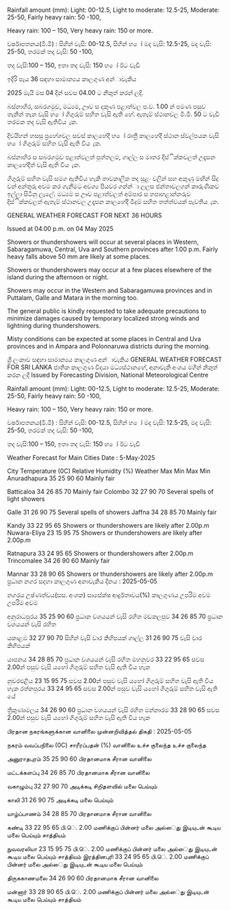 Rainfall amount (mm): Light: 00-12.5, Light to moderate: 12.5-25, Moderate: 25-50, Fairly heavy rain: 50 -100,

Heavy rain: 100 – 150, Very heavy rain: 150 or more.

වර්ෂාපතනය(මි.මී) : සිහින් වැසි: 00-12.5, සිහින් හ ෝ මද වැසි: 12.5-25, මද වැසි: 25-50, තරමක් තද වැසි: 50 -100,

තද වැසි:100 – 150, ඉතා තද වැසි: 150 හ ෝ ඊට වැඩි

ඉදිරි පැය 36 සඳහා සාමාන්‍යය කාලගුණ අන්‍ාවැකිය

2025 මැයි මස 04 දින්‍ සවස 04.00 ට නිකුත් කරන්‍ ලදි.

බස්නාහිර, සබරගමුව, මධ්‍යම, ඌව ස දකුණ පළාත්වල ප.ව. 1.00 න් පමණ පසුව තැනින් තැන වැසි හ ෝ ගිගුරුම් සහිත වැසි ඇති හේ. ඇතැම් ස්ථානවල මි.මී. 50 ට වැඩි තරමක තද වැසි ඇතිවිය ැක.

දිවයිහන් හසසු ප්‍රහේශවල සවස් කාලහේදී හ ෝ රාත්‍රී කාලහේදී ස්ථාන ස්වල්පයක වැසි හ ෝ ගිගුරුම් සහිත වැසි ඇති විය ැක.

බස්නාහිර ස සබරගමුව පළාත්වලත් පුත්තලම, ගාල්ල ස මාතර දිස්ික්කවලත් උදෑසන කාලහේදීත් වැසි ඇති විය ැක.

ගිගුරුම් සහිත වැසි සමග ඇතිවිය හැකි තාවකාලික තද සුළං වලින් සහ අකුණු මඟින් සිදු වන්‍ අන්‍තුරු අවම කර ගැනීමට අවශ්‍ය පියවර ගන්න්‍ා ලලස ජන්‍තාවලගන් කාරුණිකව ඉල්ලා සිටිනු ලැලේ. මධ්‍යම ස ඌව පළාත්වලත් අම්පාර ස හපාහළාන්නරුව දිස්ික්කවලත් ඇතැම් ස්ථානවල උදෑසන කාලහේදී මීදුම් සහිත තත්ත්වයක් පැවතිය ැක.

GENERAL WEATHER FORECAST FOR NEXT 36 HOURS

Issued at 04.00 p.m. on 04 May 2025

Showers or thundershowers will occur at several places in Western, Sabaragamuwa, Central, Uva and Southern provinces after 1.00 p.m. Fairly heavy falls above 50 mm are likely at some places.

Showers or thundershowers may occur at a few places elsewhere of the island during the afternoon or night.

Showers may occur in the Western and Sabaragamuwa provinces and in Puttalam, Galle and Matara in the morning too.

The general public is kindly requested to take adequate precautions to minimize damages caused by temporary localized strong winds and lightning during thundershowers.

Misty conditions can be expected at some places in Central and Uva provinces and in Ampara and Polonnaruwa districts during the morning.

ශ්‍රී ලංකාව සඳහා සාමාන්‍යය කාලගුණ අන්‍ාවැකිය GENERAL WEATHER FORECAST FOR SRI LANKA ජාතික කාලගුණ විදයා මධ්‍යස්ථානහේ, අනාවැකි අංශය මගින් නිකුත් කරන ලදි Issued by Forecasting Division, National Meteorological Centre

Rainfall amount (mm): Light: 00-12.5, Light to moderate: 12.5-25, Moderate: 25-50, Fairly heavy rain: 50 -100,

Heavy rain: 100 – 150, Very heavy rain: 150 or more.

වර්ෂාපතනය(මි.මී) : සිහින් වැසි: 00-12.5, සිහින් හ ෝ මද වැසි: 12.5-25, මද වැසි: 25-50, තරමක් තද වැසි: 50 -100,

තද වැසි:100 – 150, ඉතා තද වැසි: 150 හ ෝ ඊට වැඩි

Weather Forecast for Main Cities Date : 5-May-2025

City Temperature (0C) Relative Humidity (%) Weather Max Min Max Min Anuradhapura 35 25 90 60 Mainly fair

Batticaloa 34 26 85 70 Mainly fair Colombo 32 27 90 70 Several spells of light showers

Galle 31 26 90 75 Several spells of showers Jaffna 34 28 85 70 Mainly fair

Kandy 33 22 95 65 Showers or thundershowers are likely after 2.00p.m Nuwara-Eliya 23 15 95 75 Showers or thundershowers are likely after 2.00p.m

Ratnapura 33 24 95 65 Showers or thundershowers after 2.00p.m Trincomalee 34 26 90 60 Mainly fair

Mannar 33 28 90 65 Showers or thundershowers are likely after 2.00p.m ප්‍රධාන නගර සදහා කාලගුණ අනාවැකිය දිනය : 2025-05-05

නගරය උෂ්ණත්වය(සස. අංශක) සාසේක්ෂ ආර්ද්‍රතාවය(%) කාලගුණය උපරිම අවම උපරිම අවම

අනුරාධපුරය 35 25 90 60 ප්‍රධාන වශයයන් වැසි රහිත මඩකලපුව 34 26 85 70 ප්‍රධාන වශයයන් වැසි රහිත

යකාළඹ 32 27 90 70 සිහින් වැසි වාර කිහිපයක් ගාල්ල 31 26 90 75 වැසි වාර කිහිපයක්

යාපනය 34 28 85 70 ප්‍රධාන වශයයන් වැසි රහිත මහනුවර 33 22 95 65 සවස 2.00න් පසුව වැසි යහෝ ගිගුරුම් සහිත වැසි ඇති විය හැක

නුවරඑළිය 23 15 95 75 සවස 2.00න් පසුව වැසි යහෝ ගිගුරුම් සහිත වැසි ඇති විය හැක රත්නපුරය 33 24 95 65 සවස 2.00න් පසුව වැසි යහෝ ගිගුරුම් සහිත වැසි ඇති යේ

ත්‍රිකුණාමලය 34 26 90 60 ප්‍රධාන වශයයන් වැසි රහිත මන්නාරම 33 28 90 65 සවස 2.00න් පසුව වැසි යහෝ ගිගුරුම් සහිත වැසි ඇති විය හැක

பிரதான நகரங்களுக்கான வானிலை முன்னறிவித்தல் திகதி : 2025-05-05

நகரம் வவப்பநிலை (0C) சாரீரப்பதன் (%) வானிலை உச்ச குலைந்த உச்ச குலைந்த

அனுராதபுரம் 35 25 90 60 பிரதானமாக சீரான வானிலை

மட்டக்களப்பு 34 26 85 70 பிரதானமாக சீரான வானிலை

வகாழும்பு 32 27 90 70 அடிக்கடி சிறிதளவில் மலை பெய்யும்

காலி 31 26 90 75 அடிக்கடி மலை பெய்யும்

யாழ்ப்பாணம் 34 28 85 70 பிரதானமாக சீரான வானிலை

கண்டி 33 22 95 65 பி.ெ. 2.00 மணிக்குப் பின்னர் மலை அல்ைது இடியுடன் கூடிய மலை பெய்யும் சாத்தியம்

நுவவரலியா 23 15 95 75 பி.ெ. 2.00 மணிக்குப் பின்னர் மலை அல்ைது இடியுடன் கூடிய மலை பெய்யும் சாத்தியம் இரத்தினபுரி 33 24 95 65 பி.ெ. 2.00 மணிக்குப் பின்னர் மலை அல்ைது இடியுடன் கூடிய மலை பெய்யும்

திருககாணமலை 34 26 90 60 பிரதானமாக சீரான வானிலை

மன்னார் 33 28 90 65 பி.ெ. 2.00 மணிக்குப் பின்னர் மலை அல்ைது இடியுடன் கூடிய மலை பெய்யும் சாத்தியம்